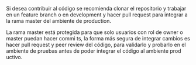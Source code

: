 Si desea contribuir al código se recomienda clonar el repositorio y trabajar en un feature branch 
 o en development y hacer pull request para integrar a la rama master del ambiente de production.

La rama master está protegida para que solo usuarios con rol de owner o master puedan hacer commi
ts, la forma más segura de integrar cambios es hacer pull request y peer review del código, para 
validarlo y probarlo en el ambiente de pruebas antes de poder integrar el código al ambiente prod
uctivo.
